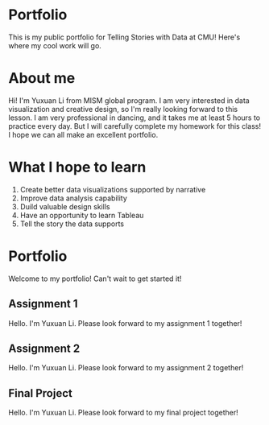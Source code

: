 # Portfolio
This is my public portfolio for Telling Stories with Data at CMU!  Here's where my cool work will go. 

# About me
Hi! I'm Yuxuan Li from MISM global program. I am very interested in data visualization and creative design, so I'm really looking forward to this lesson. 
I am very professional in dancing, and it takes me at least 5 hours to practice every day. But I will carefully complete my homework for this class! I hope we can all make an excellent portfolio.

# What I hope to learn
1. Create better data visualizations supported by narrative
2. Improve data analysis capability
3. Duild valuable design skills
4. Have an opportunity to learn Tableau
5. Tell the story the data supports

# Portfolio
Welcome to my portfolio! Can't wait to get started it!

## Assignment 1
Hello. I'm Yuxuan Li. Please look forward to my assignment 1 together!


## Assignment 2
Hello. I'm Yuxuan Li. Please look forward to my assignment 2 together!

## Final Project
Hello. I'm Yuxuan Li. Please look forward to my final project together!
